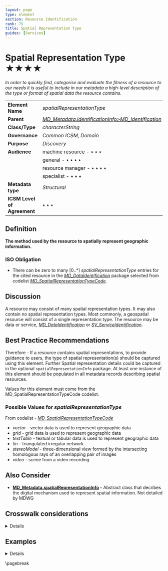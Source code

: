 ```yaml
---
layout: page
type: element
section: Resource Identification
rank: 75
title: Spatial Representation Type
guides: [Services]
---
```

# Spatial Representation Type ★★★★
*In order to quickly find, categorise and evaluate the fitness of a resource to our needs it is useful to include in our metadata a high-level description of the type or format of spatial data the resource contains.*

| | |
| --- | --- |
| **Element Name** | *spatialRepresentationType* |
| **Parent** | *[MD_Metadata.identificationInfo>MD_Identification](./class-MD_Identification)* |
| **Class/Type** | *characterString* |
| **Governance** | *Common ICSM, Domain* |
| **Purpose** | *Discovery* |
| **Audience** | machine resource - ⭑ ⭑ ⭑ |
| | general - ⭑ ⭑ ⭑ ⭑ |
| | resource manager - ⭑ ⭑ ⭑ ⭑ |
| | specialist - ⭑ ⭑ ⭑ |
| **Metadata type** | *Structural* |
| **ICSM Level of Agreement** | ⭑ ⭑ ⭑ |

## Definition
**The method used by the resource to spatially represent geographic information.**

### ISO Obligation

- There can be zero to many [0..\*] *spatialRepresentationType* entries for the cited resource in the *[MD_DataIdentification](./class-MD_DataIdentification)* package selected from codelist *[MD_SpatialRepresentationTypeCode](http://wiki.esipfed.org/index.php/ISO_19115_and_19115-2_CodeList_Dictionaries#MD_SpatialRepresentationTypeCode)*.

## Discussion

A resource may consist of many spatial representation types. It may also contain no spatial representation types. Most commonly, a geospatial resource will consist of a single representation type. The resource may be data or service, *[MD_DataIdentification](./class-MD_DataIdentification)* or *[SV_ServiceIdentification](./ServiceIdentification)*.

## Best Practice Recommendations

Therefore - If a resource contains spatial representations, to provide guidance to users, the type of spatial representation(s) should be captured using this element. Further Spatial representation details could be captured in the optional `spatialRepresentationInfo` package. At least one instance of this element should be populated in all metadata records describing spatial resources.

Values for this element must come from the MD_SpatialRepresentationTypeCode codelist.

### Possible Values for *spatialRepresentationType*

From codelist - *[MD_SpatialRepresentationTypeCode](http://wiki.esipfed.org/index.php/ISO_19115_and_19115-2_CodeList_Dictionaries#MD_SpatialRepresentationTypeCode)*

- *vector -* vector data is used to represent geographic data
- *grid -* grid data is used to represent geographic data
- *textTable -* textual or tabular data is used to represent geographic data
- *tin -* triangulated irregular network
- *stereoModel -* three-dimensional view formed by the intersecting homologous rays of an overlapping pair of images
- *video -* scene from a video recording

## Also Consider

- **[MD_Metadata.spatialRepresentationInfo](https://www.isotc211.org/hmmg/HTML/ConceptualModels/index.htm?goto=1:12:2:4095) -** Abstract class that decribes the digital mechanism used to represent spatial information. Not detailed by MDWG

## Crosswalk considerations

<details>

### ISO19139

MD_DataIdentification/spatialRepresentationType moved from MD_DataIdentification to MD_Identification in order to allow their use for service identification. In practice, when creating metadata for data, this change is not noticeable.

</details>

## Examples

<details>

### XML -
```
<mdb:MD_Metadata>
....
 <mdb:identificationInfo>
  <mri:MD_DataIdentification>
  ....
   <mri:spatialRepresentationType>
    <mcc:MD_SpatialRepresentationTypeCode 
    codeList="https://schemas.isotc211.org/19115/resources/Codelist/cat
    /codelists.xml#MD_SpatialRepresentationTypeCode"
    codeListValue="vector"/>
   </mri:spatialRepresentationType>
  ....
  </mri:MD_DataIdentification>
 </mdb:identificationInfo>
....
</mdb:MD_Metadata>
```

### UML diagrams
Recommended elements highlighted in yellow

![spatialRepresentationType](../images/SpatialRepresentationTypeUML.png)

</details>

\pagebreak

